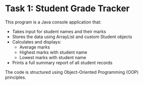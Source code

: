 # Task 1: Student Grade Tracker

This program is a Java console application that:

- Takes input for student names and their marks
- Stores the data using ArrayList and custom Student objects
- Calculates and displays:
  - Average marks
  - Highest marks with student name
  - Lowest marks with student name
- Prints a full summary report of all student records

The code is structured using Object-Oriented Programming (OOP) principles.
